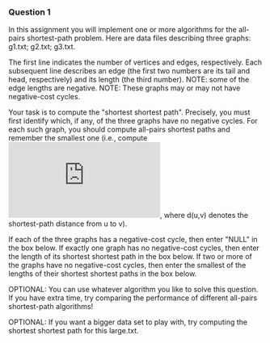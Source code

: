 ### Question 1
In this assignment you will implement one or more algorithms for the all-pairs shortest-path problem. Here are data files describing three graphs: g1.txt; g2.txt; g3.txt.

The first line indicates the number of vertices and edges, respectively. Each subsequent line describes an edge (the first two numbers are its tail and head, respectively) and its length (the third number). NOTE: some of the edge lengths are negative. NOTE: These graphs may or may not have negative-cost cycles.

Your task is to compute the "shortest shortest path". Precisely, you must first identify which, if any, of the three graphs have no negative cycles. For each such graph, you should compute all-pairs shortest paths and remember the smallest one (i.e., compute ![equation](http://www.sciweavers.org/tex2img.php?eq=min_%7Bu%2Cv%5Cin%20V%7Dd%28u%2C%20v%29%20&bc=White&fc=Black&im=jpg&fs=12&ff=arev&edit=0), where d(u,v) denotes the shortest-path distance from u to v).

If each of the three graphs has a negative-cost cycle, then enter "NULL" in the box below. If exactly one graph has no negative-cost cycles, then enter the length of its shortest shortest path in the box below. If two or more of the graphs have no negative-cost cycles, then enter the smallest of the lengths of their shortest shortest paths in the box below.

OPTIONAL: You can use whatever algorithm you like to solve this question. If you have extra time, try comparing the performance of different all-pairs shortest-path algorithms!

OPTIONAL: If you want a bigger data set to play with, try computing the shortest shortest path for this large.txt.
